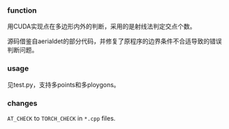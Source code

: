 ### function

用CUDA实现点在多边形内外的判断，采用的是射线法判定交点个数。

源码借鉴自aerialdet的部分代码，并修复了原程序的边界条件不合适导致的错误判断问题。

### usage

见test.py，支持多points和多ploygons。

### changes

`AT_CHECK` to `TORCH_CHECK` in `*.cpp` files.